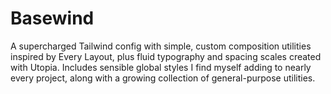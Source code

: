 # Basewind

A supercharged Tailwind config with simple, custom composition utilities inspired by Every Layout, plus fluid typography
and spacing scales created with Utopia. Includes sensible global styles I find myself adding to nearly every project, along with a
growing collection of general-purpose utilities.
